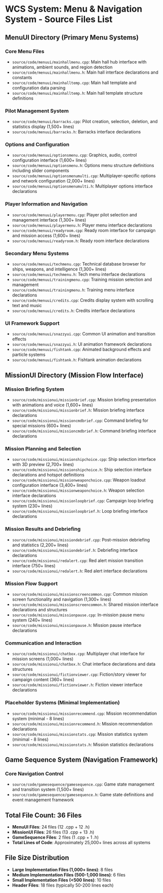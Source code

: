 # WCS System: Menu & Navigation System - Source Files List

## MenuUI Directory (Primary Menu Systems)

### Core Menu Files
- `source/code/menuui/mainhallmenu.cpp`: Main hall hub interface with animations, ambient sounds, and region detection
- `source/code/menuui/mainhallmenu.h`: Main hall interface declarations and constants
- `source/code/menuui/mainhalltemp.cpp`: Main hall template and configuration data parsing
- `source/code/menuui/mainhalltemp.h`: Main hall template structure definitions

### Pilot Management System  
- `source/code/menuui/barracks.cpp`: Pilot creation, selection, deletion, and statistics display (1,500+ lines)
- `source/code/menuui/barracks.h`: Barracks interface declarations

### Options and Configuration
- `source/code/menuui/optionsmenu.cpp`: Graphics, audio, control configuration interface (1,600+ lines)
- `source/code/menuui/optionsmenu.h`: Options menu structure definitions including slider components
- `source/code/menuui/optionsmenumulti.cpp`: Multiplayer-specific options and network configuration (2,000+ lines)
- `source/code/menuui/optionsmenumulti.h`: Multiplayer options interface declarations

### Player Information and Navigation
- `source/code/menuui/playermenu.cpp`: Player pilot selection and management interface (1,300+ lines)
- `source/code/menuui/playermenu.h`: Player menu interface declarations
- `source/code/menuui/readyroom.cpp`: Ready room interface for campaign and mission access (1,600+ lines)
- `source/code/menuui/readyroom.h`: Ready room interface declarations

### Secondary Menu Systems
- `source/code/menuui/techmenu.cpp`: Technical database browser for ships, weapons, and intelligence (1,300+ lines)
- `source/code/menuui/techmenu.h`: Tech menu interface declarations
- `source/code/menuui/trainingmenu.cpp`: Training mission selection and management
- `source/code/menuui/trainingmenu.h`: Training menu interface declarations
- `source/code/menuui/credits.cpp`: Credits display system with scrolling text and music
- `source/code/menuui/credits.h`: Credits interface declarations

### UI Framework Support
- `source/code/menuui/snazzyui.cpp`: Common UI animation and transition effects
- `source/code/menuui/snazzyui.h`: UI animation framework declarations
- `source/code/menuui/fishtank.cpp`: Animated background effects and particle systems
- `source/code/menuui/fishtank.h`: Fishtank animation declarations

## MissionUI Directory (Mission Flow Interface)

### Mission Briefing System
- `source/code/missionui/missionbrief.cpp`: Mission briefing presentation with animations and voice (1,600+ lines)
- `source/code/missionui/missionbrief.h`: Mission briefing interface declarations
- `source/code/missionui/missioncmdbrief.cpp`: Command briefing for special missions (600+ lines)
- `source/code/missionui/missioncmdbrief.h`: Command briefing interface declarations

### Mission Planning and Selection
- `source/code/missionui/missionshipchoice.cpp`: Ship selection interface with 3D preview (2,700+ lines)
- `source/code/missionui/missionshipchoice.h`: Ship selection interface declarations and hotspot definitions
- `source/code/missionui/missionweaponchoice.cpp`: Weapon loadout configuration interface (3,400+ lines)
- `source/code/missionui/missionweaponchoice.h`: Weapon selection interface declarations
- `source/code/missionui/missionloopbrief.cpp`: Campaign loop briefing system (230+ lines)
- `source/code/missionui/missionloopbrief.h`: Loop briefing interface declarations

### Mission Results and Debriefing
- `source/code/missionui/missiondebrief.cpp`: Post-mission debriefing and statistics (2,200+ lines)
- `source/code/missionui/missiondebrief.h`: Debriefing interface declarations
- `source/code/missionui/redalert.cpp`: Red alert mission transition interface (750+ lines)
- `source/code/missionui/redalert.h`: Red alert interface declarations

### Mission Flow Support
- `source/code/missionui/missionscreencommon.cpp`: Common mission screen functionality and navigation (1,300+ lines)
- `source/code/missionui/missionscreencommon.h`: Shared mission interface declarations and structures
- `source/code/missionui/missionpause.cpp`: In-mission pause menu system (240+ lines)
- `source/code/missionui/missionpause.h`: Mission pause interface declarations

### Communication and Interaction
- `source/code/missionui/chatbox.cpp`: Multiplayer chat interface for mission screens (1,000+ lines)
- `source/code/missionui/chatbox.h`: Chat interface declarations and data structures
- `source/code/missionui/fictionviewer.cpp`: Fiction/story viewer for campaign content (360+ lines)
- `source/code/missionui/fictionviewer.h`: Fiction viewer interface declarations

### Placeholder Systems (Minimal Implementation)
- `source/code/missionui/missionrecommend.cpp`: Mission recommendation system (minimal - 8 lines)
- `source/code/missionui/missionrecommend.h`: Mission recommendation declarations
- `source/code/missionui/missionstats.cpp`: Mission statistics system (minimal - 8 lines)
- `source/code/missionui/missionstats.h`: Mission statistics declarations

## Game Sequence System (Navigation Framework)

### Core Navigation Control
- `source/code/gamesequence/gamesequence.cpp`: Game state management and transition system (1,500+ lines)
- `source/code/gamesequence/gamesequence.h`: Game state definitions and event management framework

## Total File Count: 36 Files
- **MenuUI Files**: 24 files (12 .cpp + 12 .h)
- **MissionUI Files**: 26 files (13 .cpp + 13 .h) 
- **GameSequence Files**: 2 files (1 .cpp + 1 .h)
- **Total Lines of Code**: Approximately 25,000+ lines across all systems

## File Size Distribution
- **Large Implementation Files (1,000+ lines)**: 8 files
- **Medium Implementation Files (500-1,000 lines)**: 6 files  
- **Small Implementation Files (<500 lines)**: 10 files
- **Header Files**: 18 files (typically 50-200 lines each)